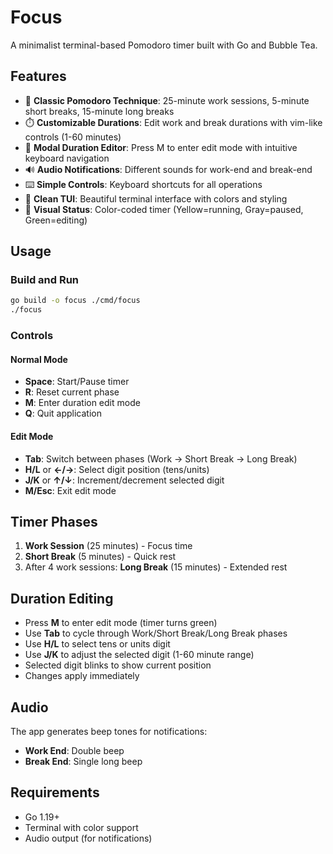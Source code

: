 # Focus

A minimalist terminal-based Pomodoro timer built with Go and Bubble Tea.

## Features

- 🍅 **Classic Pomodoro Technique**: 25-minute work sessions, 5-minute short breaks, 15-minute long breaks
- ⏱️ **Customizable Durations**: Edit work and break durations with vim-like controls (1-60 minutes)
- 🎯 **Modal Duration Editor**: Press M to enter edit mode with intuitive keyboard navigation
- 🔊 **Audio Notifications**: Different sounds for work-end and break-end
- ⌨️ **Simple Controls**: Keyboard shortcuts for all operations
- 🎨 **Clean TUI**: Beautiful terminal interface with colors and styling
- 🔄 **Visual Status**: Color-coded timer (Yellow=running, Gray=paused, Green=editing)

## Usage

### Build and Run
```bash
go build -o focus ./cmd/focus
./focus
```

### Controls

#### Normal Mode
- **Space**: Start/Pause timer
- **R**: Reset current phase
- **M**: Enter duration edit mode
- **Q**: Quit application

#### Edit Mode
- **Tab**: Switch between phases (Work → Short Break → Long Break)
- **H/L** or **←/→**: Select digit position (tens/units)
- **J/K** or **↑/↓**: Increment/decrement selected digit
- **M/Esc**: Exit edit mode

## Timer Phases

1. **Work Session** (25 minutes) - Focus time
2. **Short Break** (5 minutes) - Quick rest  
3. After 4 work sessions: **Long Break** (15 minutes) - Extended rest

## Duration Editing

- Press **M** to enter edit mode (timer turns green)
- Use **Tab** to cycle through Work/Short Break/Long Break phases
- Use **H/L** to select tens or units digit
- Use **J/K** to adjust the selected digit (1-60 minute range)
- Selected digit blinks to show current position
- Changes apply immediately

## Audio

The app generates beep tones for notifications:
- **Work End**: Double beep
- **Break End**: Single long beep

## Requirements

- Go 1.19+
- Terminal with color support
- Audio output (for notifications)